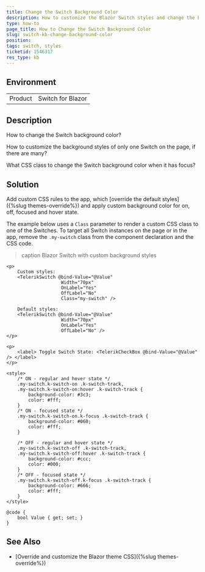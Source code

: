 ```yaml
---
title: Change the Switch Background Color
description: How to customize the Blazor Switch styles and change the background colors for all states.
type: how-to
page_title: How to Change the Switch Background Color
slug: switch-kb-change-background-color
position: 
tags: switch, styles
ticketid: 1546317
res_type: kb
---
```


## Environment

<table>
    <tbody>
        <tr>
            <td>Product</td>
            <td>Switch for Blazor</td>
        </tr>
    </tbody>
</table>


## Description

How to change the Switch background color?

How to customize the background styles of only one Switch on the page, if there are many?

What CSS class to change the Switch background color when it has focus?


## Solution

Add custom CSS rules to the app, which [override the default styles]({%slug themes-override%}) and apply custom background color for on, off, focused and hover state.

The example below uses a `Class` parameter to render a custom CSS class to one of the Switches. To target all Switch instances on the page or in the app, remove the `.my-switch` class from the component declaration and the CSS code.

>caption Blazor Switch with custom background styles

````RAZOR
<p>
    Custom styles:
    <TelerikSwitch @bind-Value="@Value"
                    Width="70px"
                    OnLabel="Yes"
                    OffLabel="No"
                    Class="my-switch" />

    Default styles:
    <TelerikSwitch @bind-Value="@Value"
                    Width="70px"
                    OnLabel="Yes"
                    OffLabel="No" />
</p>

<p>
    <label> Toggle Switch State: <TelerikCheckBox @bind-Value="@Value" /> </label>
</p>

<style>
    /* ON - regular and hover state */
    .my-switch.k-switch-on .k-switch-track,
    .my-switch.k-switch-on:hover .k-switch-track {
        background-color: #3c3;
        color: #fff;
    }
    /* ON - focused state */
    .my-switch.k-switch-on.k-focus .k-switch-track {
        background-color: #060;
        color: #fff;
    }

    /* OFF - regular and hover state */
    .my-switch.k-switch-off .k-switch-track,
    .my-switch.k-switch-off:hover .k-switch-track {
        background-color: #ccc;
        color: #000;
    }
    /* OFF - focused state */
    .my-switch.k-switch-off.k-focus .k-switch-track {
        background-color: #666;
        color: #fff;
    }
</style>

@code {
    bool Value { get; set; }
}
````

## See Also

* [Override and customize the Blazor theme CSS]({%slug themes-override%})
